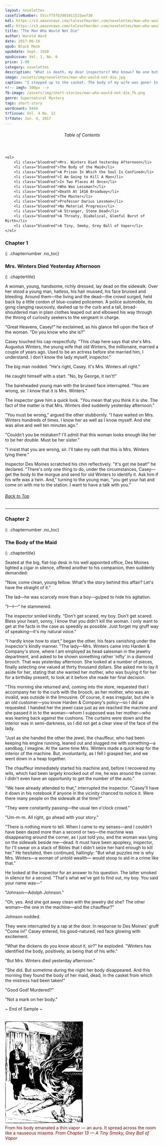 ```yaml
---
layout: novelettes 
casefileNumber: 55ccf75fb3901011515aef30
kdl: https://s3.amazonaws.com/talesofmurder.com/novelettes/man-who-would-not-die.mobi
edl: https://s3.amazonaws.com/talesofmurder.com/novelettes/man-who-would-not-die.epub
title: "The Man Who Would Not Die"
author: Harold Ward
date: 2017-06-16
opub: Black Mask
opubdate: Sept. 1920
opubissue: Vol. 1, No. 6
price: 2.99
category: novelettes 
description: "What is death, my dear inspectors? Who knows? No one but me. What is the human body? Only a prison in which the soul is confined &mdash; a piece of clay to be discarded at will. God kills when he wishes. Why not I? It suited my purpose to use the mortal form of Mrs. Winters, and I took it."
image: /assets/img/novelettes/man-who-would-not-die.jpg
caption: "I stepped up to the casket. The body of my wife was gone! In its place was the body of Dolly, her maid, cold in death!"
<!-- imgh: 300px -->
fb-image: /assets/img/short-stories/man-who-would-not-die_fb.png
genre: Supernatural Mystery
tags: short-story
wordcount: 9444
trfissue: Vol. 4 No. 12
trfdate: Jun. 4, 2017
---
```


<div class="toc">
	<header>
		<h6>Table of Contents</h6>
	</header>
	
	<ol>
		<li class="bloodred">Mrs. Winters Died Yesterday Afternoon</li>
		<li class="bloodred">The Body of the Maid</li>
		<li class="bloodred">A Prison In Which the Soul Is Confined</li>
		<li class="bloodred">I Am Going to Kill A Man</li>
		<li class="bloodred">In Two Places At Once</li>
		<li class="bloodred">Who Was Lessman?</li>
		<li class="bloodred">Death At 1416 Broadway</li>
		<li class="bloodred">The Master</li>
		<li class="bloodred">Professor Darius Lessman</li>
		<li class="bloodred">No Material Progress</li>
		<li class="bloodred">A Stranger, Stone Dead</li>
		<li class="bloodred">A Throaty, Diabolical, Gleeful Burst of Mirth</li>
		<li class="bloodred">A Tiny, Smoky, Grey Ball of Vapor</li>
	</ol>
</div> <!-- table-of-contents -->

### Chapter 1
{: .chapternumber .no_toc}

### Mrs. Winters Died Yesterday Afternoon
{: .chaptertitle}

A woman, young, handsome, richly dressed, lay dead on the sidewalk. Over her stood a young man, hatless, his hair mussed, his face bruised and bleeding. Around them—the living and the dead—the crowd surged, held back by a little cordon of blue-coated policemen. A police automobile, its gong clanging raucously, dashed up to the curb and a tall, broad-shouldered man in plain clothes leaped out and elbowed his way through the throng of curiosity seekers to the sergeant in charge.

&quot;Great Heavens, Casey!&quot; he exclaimed, as his glance fell upon the face of the woman. &quot;Do you know who she is?&quot;

Casey touched his cap respectfully. &quot;This chap here says that she&#39;s Mrs. Augustus Winters, the young wife that old Winters, the millionaire, married a couple of years ago. Used to be an actress before she married him, I understand. I don&#39;t know the lady myself, inspector.&quot;

The big man nodded. &quot;He&#39;s right, Casey. It&#39;s Mrs. Winters all right.&quot;

He caught himself with a start. &quot;No, by George, it isn&#39;t!&quot;

The bareheaded young man with the bruised face interrupted. &quot;You are wrong, sir. I know that it is Mrs. Winters.&quot;

The inspector gave him a quick look. &quot;You mean that you think it is she. The fact of the matter is that Mrs. Winters died suddenly yesterday afternoon.&quot;

&quot;You must be wrong,&quot; argued the other stubbornly. &quot;I have waited on Mrs. Winters hundreds of times. I know her as well as I know myself. And she was alive and well ten minutes ago.&quot;

&quot;Couldn&#39;t you be mistaken? I&#39;ll admit that this woman looks enough like her to be her double. Must be her sister.&quot;

&quot;I insist that you are wrong, sir. I&#39;ll take my oath that this is Mrs. Winters lying there.&quot;

Inspector Des Moines scratched his chin reflectively. &quot;It&#39;s got me beat!&quot; he declared. &quot;There&#39;s only one thing to do, under the circumstances, Casey—get the body to the morgue and send for old Winters to identify it. Ask him if his wife was a twin. And,&quot; turning to the young man, &quot;you get your hat and come on with me to the station. I want to have a talk with you.&quot;

<h6 class="btt"><a href="#top">Back to Top</a></h6>

<hr>

### Chapter 2
{: .chapternumber .no_toc}

### The Body of the Maid
{: .chaptertitle}

Seated at the big, flat-top desk in his well appointed office, Des Moines lighted a cigar in silence, offered another to his companion, then suddenly demanded:

&quot;Now, come clean, young fellow. What&#39;s the story behind this affair? Let&#39;s have the straight of it.&quot;

The lad—he was scarcely more than a boy—gulped to hide his agitation.

&quot;I—I—&quot; he stammered.

The inspector smiled kindly. &quot;Don&#39;t get scared, my boy. Don&#39;t get scared. Bless your heart, sonny, I know that you didn&#39;t kill the woman. I only want to get at the facts in the case as speedily as possible. Just forget my gruff way of speaking—it&#39;s my natural voice.&quot;

&quot;I hardly know how to start,&quot; began the other, his fears vanishing under the inspector&#39;s kindly manner. &quot;The lady—Mrs. Winters came into Harden &amp; Company&#39;s store, where I am employed as head salesman in the jewelry department, and asked to be shown something rather &#39;nifty&#39; in a diamond brooch. That was yesterday afternoon. She looked at a number of pieces, finally selecting one valued at thirty thousand dollars. She asked me to lay it aside for her, stating that she wanted her mother, who was buying it for her for a birthday present, to look at it before she made her final decision.

&quot;This morning she returned and, coming into the store, requested that I accompany her to the curb with the brooch, as her mother, who was an invalid, was outside in the limousine. Of course, it was irregular, but she is an old customer—you know Harden &amp; Company&#39;s policy—so I did as requested. I handed her the jewel case just as we reached the machine and she passed it in to the woman—whom I supposed was her mother—who was leaning back against the cushions. The curtains were down and the interior was in semi-darkness, so I did not get a clear view of the face of the lady.

&quot;Just as she handed the other the jewel, the chauffeur, who had been keeping his engine running, leaned out and slugged me with something—a sandbag, I imagine. At the same time Mrs. Winters made a quick leap for the interior of the machine. But, involuntarily, as I fell I grasped her, and we went down in a heap together.

The chauffeur immediately started his machine and, before I recovered my wits, which had been largely knocked out of me, he was around the corner. I didn&#39;t even have an opportunity to get the number of the auto.&quot;

&quot;We have already attended to that,&quot; interrupted the inspector. &quot;Casey&#39;ll have it down in his notebook if anyone in the vicinity chanced to notice it. Were there many people on the sidewalk at the time?&quot;

&quot;They were constantly passing—the usual ten o&#39;clock crowd.&quot;

&quot;Um-m-m. All right, go ahead with your story.&quot;

&quot;There is nothing more to tell. When I came to my senses—and I couldn&#39;t have been dazed more than a second or two—the machine was disappearing around the corner, as I just told you, and the woman was lying on the sidewalk beside me—dead. It must have been apoplexy, inspector, for I&#39;ll swear on a stack of Bibles that I didn&#39;t seize her hard enough to kill her.&quot; He hesitated, then continued, haltingly: &quot;But what puzzles me is why Mrs. Winters—a woman of untold wealth— would stoop to aid in a crime like that.&quot;

He looked at the inspector for an answer to his question. The latter smoked in silence for a second. &quot;That&#39;s what we&#39;ve got to find out, my boy. You said your name was—&quot;

&quot;Johnson—Adolph Johnson.&quot;

&quot;Oh, yes. And she got away clean with the jewelry did she? The other woman—the one in the machine—and the chauffeur?&quot;

Johnson nodded.

They were interrupted by a rap at the door. In response to Des Moines&#39; gruff &quot;Come in!&quot; Casey entered, his good-natured, red face glowing with excitement.

&quot;What the dickens do you know about it, sir?&quot; he exploded. &quot;Winters has identified the body, positively, as being that of his wife.&quot;

&quot;But Mrs. Winters died yesterday afternoon.&quot;

&quot;She did. But sometime during the night her body disappeared. And this morning they found the body of her maid, dead, in the casket from which the mistress had been taken!&quot;

&quot;Good God! Murdered?&quot;

&quot;Not a mark on her body.&quot;

<p id="theend">~ End of Sample ~</p>

<figure style="margin: 2rem 0 2rem 0;max-width:100%;">
	<img src="/assets/img/short-stories/man-who-would-not-die-2.svg" alt="">
	<figcaption style="font-size: 0.875rem;color:#8b0000;">From his body emanated a thin vapor &mdash; an aura. It spread across the room like a nauseous miasma. <em class="uppercase bold">From Chapter 13 &mdash; A Tiny Smoky, Grey Ball of Vapor</em></figcaption>
</figure>


